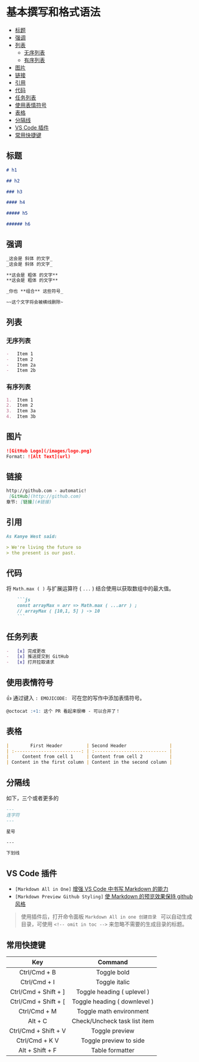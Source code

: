 # 基本撰写和格式语法<!-- omit in toc -->

- [标题](#标题)
- [强调](#强调)
- [列表](#列表)
  - [无序列表](#无序列表)
  - [有序列表](#有序列表)
- [图片](#图片)
- [链接](#链接)
- [引用](#引用)
- [代码](#代码)
- [任务列表](#任务列表)
- [使用表情符号](#使用表情符号)
- [表格](#表格)
- [分隔线](#分隔线)
- [VS Code 插件](#vs-code-插件)
- [常用快捷键](#常用快捷键)

## 标题

```md
# h1

## h2

### h3

#### h4

##### h5

###### h6
```

## 强调

```md
_这会是 斜体 的文字_
_这会是 斜体 的文字_

**这会是 粗体 的文字**
**这会是 粗体 的文字**

_你也 **组合** 这些符号_

~~这个文字将会被横线删除~
```

## 列表

### 无序列表

```md
-   Item 1
-   Item 2
-   Item 2a
-   Item 2b
```

### 有序列表

```md
1.  Item 1
2.  Item 2
3.  Item 3a
4.  Item 3b
```

## 图片

```md
![GitHub Logo](/images/logo.png)
Format: ![Alt Text](url)
```

## 链接

```md
http://github.com - automatic!
 [GitHub](http://github.com)
章节: [链接](#链接)
```

## 引用

```md
As Kanye West said:

> We're living the future so
> the present is our past.
```

## 代码

将 `Math.max ( )` 与扩展运算符 ( `...` ) 结合使用以获取数组中的最大值。

````md
    ```js
    const arrayMax = arr => Math.max ( ...arr ) ;
    // arrayMax ( [10,1, 5] ) -> 10
    ```
````

## 任务列表

```md
-   [x] 完成更改
-   [x] 推送提交到 GitHub
-   [x] 打开拉取请求
```

## 使用表情符号

:+1: 通过键入 `: EMOJICODE: ` 可在您的写作中添加表情符号。

```md
@octocat :+1: 这个 PR 看起来很棒 - 可以合并了！
```

## 表格

```md
|        First Header         | Second Header                |
| :-------------------------: | :--------------------------- |
|     Content from cell 1     | Content from cell 2          |
| Content in the first column | Content in the second column |
```

## 分隔线

如下，三个或者更多的

```md
---
连字符
---

星号

---

下划线
```

## VS Code 插件

-   `[Markdown All in One]` [增强 VS Code 中书写 Markdown 的能力](https://marketplace.visualstudio.com/items?itemName=yzhang.markdown-all-in-one)
-   `[Markdown Preview Github Styling]` [使 Markdown 的预览效果保持 github 风格](https://marketplace.visualstudio.com/items?itemName=bierner.github-markdown-preview)

> 使用插件后，打开命令面板 `Markdown All in one 创建目录 ` 可以自动生成目录，可使用 `<!-- omit in toc -->` 来忽略不需要的生成目录的标题。

## 常用快捷键

|         Key          |           Command            |
| :------------------: | :--------------------------: |
|     Ctrl/Cmd + B     |         Toggle bold          |
|     Ctrl/Cmd + I     |        Toggle italic         |
| Ctrl/Cmd + Shift + ] |  Toggle heading ( uplevel )  |
| Ctrl/Cmd + Shift + [ | Toggle heading ( downlevel ) |
|     Ctrl/Cmd + M     |   Toggle math environment    |
|       Alt + C        | Check/Uncheck task list item |
| Ctrl/Cmd + Shift + V |        Toggle preview        |
|    Ctrl/Cmd + K V    |    Toggle preview to side    |
|   Alt + Shift + F    |       Table formatter        |
